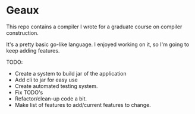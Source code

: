 # Geaux
This repo contains a compiler I wrote for a graduate course on compiler construction. 

It's a pretty basic go-like language. I enjoyed working on it, so I'm going to keep
adding features. 

TODO:
* Create a system to build jar of the application
* Add cli to jar for easy use
* Create automated testing system. 
* Fix TODO's
* Refactor/clean-up code a bit. 
* Make list of features to add/current features to change.
